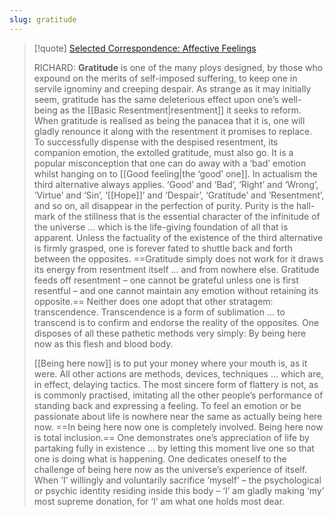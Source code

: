 ```yaml
---
slug: gratitude
---
```


> [!quote] [Selected Correspondence: Affective Feelings](http://actualfreedom.com.au/richard/selectedcorrespondence/sc-feelings.htm)
>
> RICHARD: **Gratitude** is one of the many ploys designed, by those who expound on the merits of self-imposed suffering, to keep one in servile ignominy and creeping despair. As strange as it may initially seem, gratitude has the same deleterious effect upon one’s well-being as the [[Basic Resentment|resentment]] it seeks to reform. When gratitude is realised as being the panacea that it is, one will gladly renounce it along with the resentment it promises to replace. To successfully dispense with the despised resentment, its companion emotion, the extolled gratitude, must also go. It is a popular misconception that one can do away with a ‘bad’ emotion whilst hanging on to [[Good feeling|the ‘good’ one]]. In actualism the third alternative always applies. ‘Good’ and ‘Bad’, ‘Right’ and ‘Wrong’, ‘Virtue’ and ‘Sin’, ‘[[Hope]]’ and ‘Despair’, ‘Gratitude’ and ‘Resentment’, and so on, all disappear in the perfection of purity. Purity is the hall-mark of the stillness that is the essential character of the infinitude of the universe ... which is the life-giving foundation of all that is apparent. Unless the factuality of the existence of the third alternative is firmly grasped, one is forever fated to shuttle back and forth between the opposites. ==Gratitude simply does not work for it draws its energy from resentment itself ... and from nowhere else. Gratitude feeds off resentment – one cannot be grateful unless one is first resentful – and one cannot maintain any emotion without retaining its opposite.== Neither does one adopt that other stratagem: transcendence. Transcendence is a form of sublimation ... to transcend is to confirm and endorse the reality of the opposites. One disposes of all these pathetic methods very simply: By being here now as this flesh and blood body.
>
> [[Being here now]] is to put your money where your mouth is, as it were. All other actions are methods, devices, techniques ... which are, in effect, delaying tactics. The most sincere form of flattery is not, as is commonly practised, imitating all the other people’s performance of standing back and expressing a feeling. To feel an emotion or be passionate about life is nowhere near the same as actually being here now. ==In being here now one is completely involved. Being here now is total inclusion.== One demonstrates one’s appreciation of life by partaking fully in existence ... by letting this moment live one so that one is doing what is happening. One dedicates oneself to the challenge of being here now as the universe’s experience of itself. When ‘I’ willingly and voluntarily sacrifice ‘myself’ – the psychological or psychic identity residing inside this body – ‘I’ am gladly making ‘my’ most supreme donation, for ‘I’ am what one holds most dear.